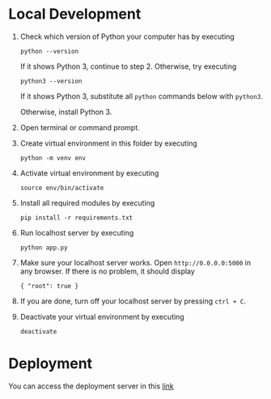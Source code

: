 # Local Development
1. Check which version of Python your computer has by executing
   ```
   python --version
   ```
   If it shows Python 3, continue to step 2. Otherwise, try executing 
   
   ```
   python3 --version
   ```
   If it shows Python 3, substitute all `python` commands below with `python3`.
   
   Otherwise, install Python 3.
2. Open terminal or command prompt.
3. Create virtual environment in this folder by executing
   ```
   python -m venv env
   ```
4. Activate virtual environment by executing
   ```
   source env/bin/activate
   ```
5. Install all required modules by executing
   ```
   pip install -r requirements.txt
   ```
6. Run localhost server by executing
   ```
   python app.py
   ```
7. Make sure your localhost server works. Open `http://0.0.0.0:5000` in any browser. If there is no problem, it should display
   ```
   { "root": true }
   ```
7. If you are done, turn off your localhost server by pressing `ctrl + C`.
8. Deactivate your virtual environment by executing
   ```
   deactivate
   ```

# Deployment
You can access the deployment server in this [link](https://backend-bangkit-jkt-1-e.herokuapp.com/)